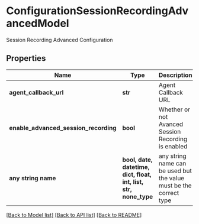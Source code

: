 # ConfigurationSessionRecordingAdvancedModel

Session Recording Advanced Configuration

## Properties
Name | Type | Description | Notes
------------ | ------------- | ------------- | -------------
**agent_callback_url** | **str** | Agent Callback URL | [optional] 
**enable_advanced_session_recording** | **bool** | Whether or not Avanced Session Recording is enabled | [optional] 
**any string name** | **bool, date, datetime, dict, float, int, list, str, none_type** | any string name can be used but the value must be the correct type | [optional]

[[Back to Model list]](../README.md#documentation-for-models) [[Back to API list]](../README.md#documentation-for-api-endpoints) [[Back to README]](../README.md)


